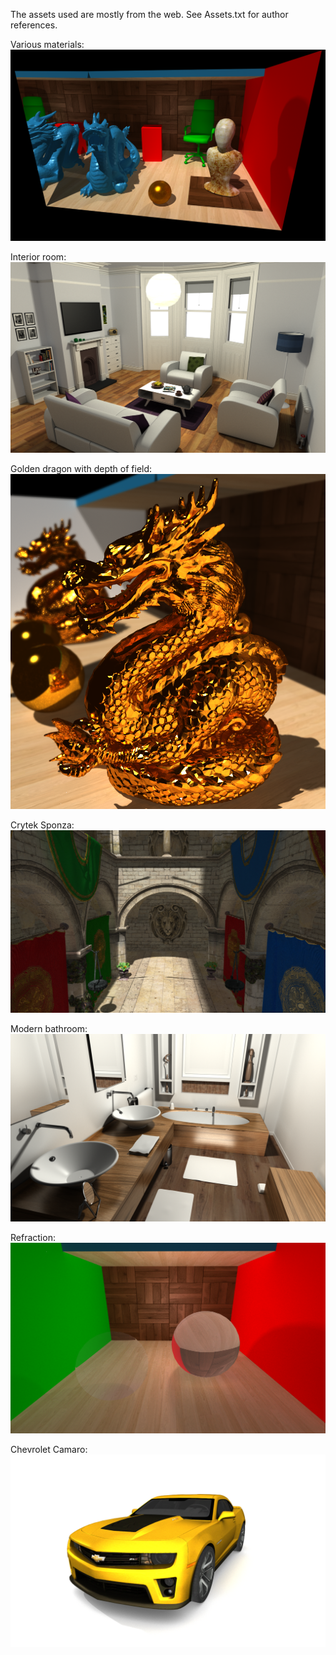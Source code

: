 
The assets used are mostly from the web. See Assets.txt for author references.


Various materials:
![Alt text](DragonScene.png?raw=true "DragonScene")  

Interior room:
![Alt text](InteriorRoom.png?raw=true "InteriorRoom")  

Golden dragon with depth of field:
![Alt text](GoldenDragon.png?raw=true "GoldenDragon")  

Crytek Sponza:
![Alt text](Sponza.png?raw=true "Sponza") 

Modern bathroom:
![Alt text](Bathroom.png?raw=true "Modern bathroom")  

Refraction:
![Alt text](Transparent_Refractive.png?raw=true "Transparent_Refractive")  

Chevrolet Camaro:
![Alt text](Camaro.png?raw=true "Camaro")  